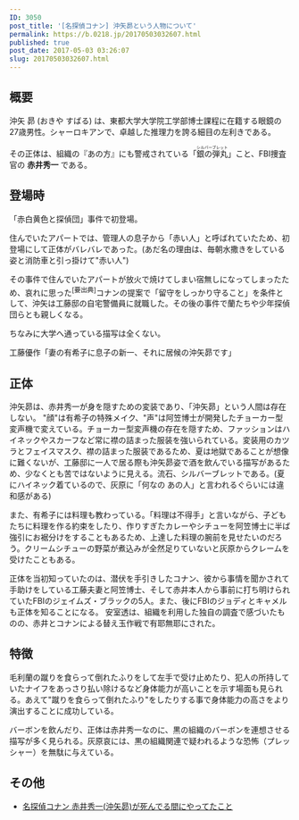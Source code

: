```yaml
---
ID: 3050
post_title: '[名探偵コナン] 沖矢昴という人物について'
permalink: https://b.0218.jp/20170503032607.html
published: true
post_date: 2017-05-03 03:26:07
slug: 20170503032607.html
---
```

<h2>概要</h2>

沖矢 昴 (おきや すばる) は、東都大学大学院工学部博士課程に在籍する眼鏡の27歳男性。シャーロキアンで、卓越した推理力を誇る細目の左利きである。

その正体は、組織の『あの方』にも警戒されている「<ruby><rb>銀の弾丸</rb><rt>シルバーブレット</rt></ruby>」こと、FBI捜査官の <strong>赤井秀一</strong> である。

<h2>登場時</h2>

「赤白黄色と探偵団」事件で初登場。

住んでいたアパートでは、管理人の息子から「赤い人」と呼ばれていたため、初登場にして正体がバレバレであった。(あだ名の理由は、毎朝水撒きをしている姿と消防車と引っ掛けて"赤い人")

その事件で住んでいたアパートが放火で焼けてしまい宿無しになってしまったため、哀れに思った<sup>[要出典]</sup>コナンの提案で「留守をしっかり守ること」を条件として、沖矢は工藤邸の自宅警備員に就職した。その後の事件で蘭たちや少年探偵団らとも親しくなる。

ちなみに大学へ通っている描写は全くない。

<p class="text-muted">工藤優作「妻の有希子に息子の新一、それに居候の沖矢昴です」</p>

<h2>正体</h2>

沖矢昴は、赤井秀一が身を隠すための変装であり、「沖矢昴」という人間は存在しない。
"顔"は有希子の特殊メイク、"声"は阿笠博士が開発したチョーカー型変声機で変えている。チョーカー型変声機の存在を隠すため、ファッションはハイネックやスカーフなど常に襟の詰まった服装を強いられている。変装用のカツラとフェイスマスク、襟の詰まった服装であるため、夏は地獄であることが想像に難くないが、工藤邸に一人で居る際も沖矢昴姿で酒を飲んでいる描写があるため、少なくとも苦ではないように見える。流石、シルバーブレットである。(夏にハイネック着ているので、灰原に「何なの あの人」と言われるぐらいには違和感がある)

また、有希子には料理も教わっている。「料理は不得手」と言いながら、子どもたちに料理を作る約束をしたり、作りすぎたカレーやシチューを阿笠博士に半ば強引にお裾分けをすることもあるため、上達した料理の腕前を見せたいのだろう。クリームシチューの野菜が煮込みが全然足りていないと灰原からクレームを受けたこともある。

正体を当初知っていたのは、潜伏を手引きしたコナン、彼から事情を聞かされて手助けをしている工藤夫妻と阿笠博士、そして赤井本人から事前に打ち明けられていたFBIのジェイムズ・ブラックの5人。また、後にFBIのジョディとキャメルも正体を知ることになる。
安室透は、組織を利用した独自の調査で感づいたものの、赤井とコナンによる替え玉作戦で有耶無耶にされた。

<h2>特徴</h2>

毛利蘭の蹴りを食らって倒れたふりをして左手で受け止めたり、犯人の所持していたナイフをあっさり払い除けるなど身体能力が高いことを示す場面も見られる。あえて"蹴りを食らって倒れたふり"をしたりする事で身体能力の高さをより演出することに成功している。

バーボンを飲んだり、正体は赤井秀一なのに、黒の組織のバーボンを連想させる描写が多く見られる。灰原哀には、黒の組織関連で疑われるような恐怖（プレッシャー）を無駄に与えている。

<h2>その他</h2>

<ul>
<li><a href="https://b.0218.jp/20140607013751.html">名探偵コナン 赤井秀一(沖矢昴)が死んでる間にやってたこと</a></li>
</ul>

<!--推理力、利き腕(左利き)、バーボン好き、口癖(「なるほど」「ホー」)、組織の人間を「狼」、コナンの事を「ボウヤ」と表現するなど、正体(赤井)がバレバレである。-->